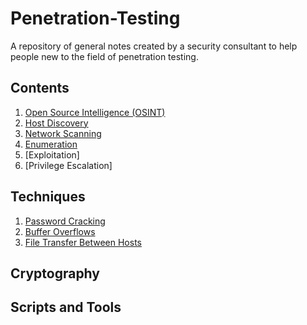 # Penetration-Testing

A repository of general notes created by a security consultant to help people new to the field of penetration testing.

## Contents

1) [Open Source Intelligence (OSINT)](Open-Source-Intelligence/readme.md)
2) [Host Discovery](host-discovery/README.md)
3) [Network Scanning](Network-Scanning/README.md)
4) [Enumeration](Enumeration/readme.md)
5) [Exploitation]
6) [Privilege Escalation]

## Techniques
1) [Password Cracking](password-cracking/readme.md)
2) [Buffer Overflows](Buffer-Overflows/readme.md)
3) [File Transfer Between Hosts](File-Transfer/readme.md)

## Cryptography

## Scripts and Tools

